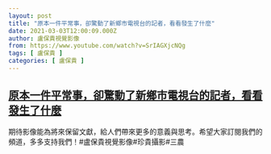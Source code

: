 ```yaml
---
layout: post
title: "原本一件平常事，卻驚動了新鄉市電視台的記者，看看發生了什麼"
date: 2021-03-03T12:00:09.000Z
author: 盧保貴視覺影像
from: https://www.youtube.com/watch?v=SrIAGXjcNQg
tags: [ 盧保貴 ]
categories: [ 盧保貴 ]
---
```

<!--1614772809000-->
[原本一件平常事，卻驚動了新鄉市電視台的記者，看看發生了什麼](https://www.youtube.com/watch?v=SrIAGXjcNQg)
------

<div>
期待影像能為將來保留文獻，給人們帶來更多的意義與思考。希望大家訂閱我們的頻道，多多支持我們！#盧保貴視覺影像#珍貴攝影#三農
</div>
